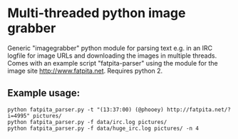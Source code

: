 Multi-threaded python image grabber
===================================

Generic "imagegrabber" python module for parsing text e.g. in an IRC logfile for image URLs and downloading the images in multiple threads. Comes with an example script "fatpita-parser" using the module for the image site http://www.fatpita.net. Requires python 2.

Example usage:
--------------
    python fatpita_parser.py -t "(13:37:00) (@phooey) http://fatpita.net/?i=4995" pictures/
    python fatpita_parser.py -f data/irc.log pictures/
    python fatpita_parser.py -f data/huge_irc.log pictures/ -n 4